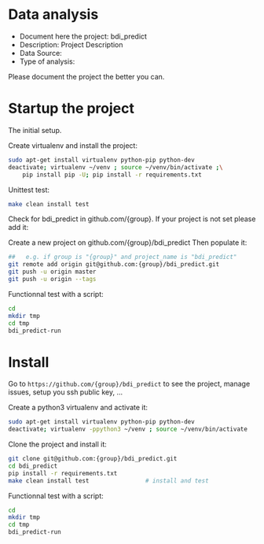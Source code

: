 # Data analysis
- Document here the project: bdi_predict
- Description: Project Description
- Data Source:
- Type of analysis:

Please document the project the better you can.

# Startup the project

The initial setup.

Create virtualenv and install the project:
```bash
sudo apt-get install virtualenv python-pip python-dev
deactivate; virtualenv ~/venv ; source ~/venv/bin/activate ;\
    pip install pip -U; pip install -r requirements.txt
```

Unittest test:
```bash
make clean install test
```

Check for bdi_predict in github.com/{group}. If your project is not set please add it:

Create a new project on github.com/{group}/bdi_predict
Then populate it:

```bash
##   e.g. if group is "{group}" and project_name is "bdi_predict"
git remote add origin git@github.com:{group}/bdi_predict.git
git push -u origin master
git push -u origin --tags
```

Functionnal test with a script:

```bash
cd
mkdir tmp
cd tmp
bdi_predict-run
```

# Install

Go to `https://github.com/{group}/bdi_predict` to see the project, manage issues,
setup you ssh public key, ...

Create a python3 virtualenv and activate it:

```bash
sudo apt-get install virtualenv python-pip python-dev
deactivate; virtualenv -ppython3 ~/venv ; source ~/venv/bin/activate
```

Clone the project and install it:

```bash
git clone git@github.com:{group}/bdi_predict.git
cd bdi_predict
pip install -r requirements.txt
make clean install test                # install and test
```
Functionnal test with a script:

```bash
cd
mkdir tmp
cd tmp
bdi_predict-run
```
